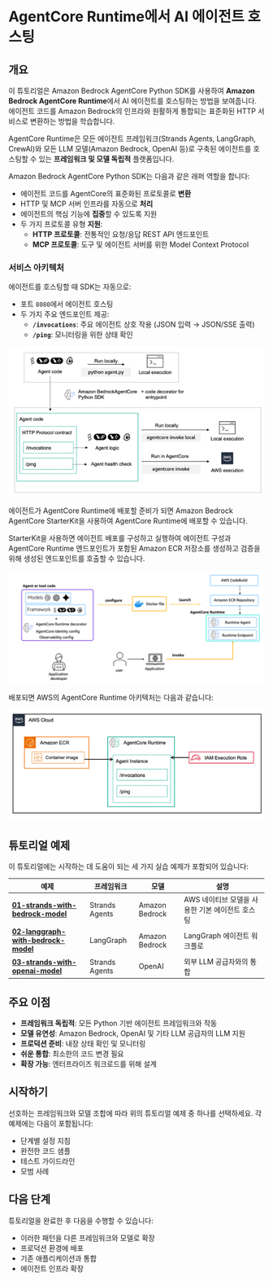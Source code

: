 # AgentCore Runtime에서 AI 에이전트 호스팅

## 개요

이 튜토리얼은 Amazon Bedrock AgentCore Python SDK를 사용하여 **Amazon Bedrock AgentCore Runtime**에서 AI 에이전트를 호스팅하는 방법을 보여줍니다. 에이전트 코드를 Amazon Bedrock의 인프라와 원활하게 통합되는 표준화된 HTTP 서비스로 변환하는 방법을 학습합니다.

AgentCore Runtime은 모든 에이전트 프레임워크(Strands Agents, LangGraph, CrewAI)와 모든 LLM 모델(Amazon Bedrock, OpenAI 등)로 구축된 에이전트를 호스팅할 수 있는 **프레임워크 및 모델 독립적** 플랫폼입니다.

Amazon Bedrock AgentCore Python SDK는 다음과 같은 래퍼 역할을 합니다:

- 에이전트 코드를 AgentCore의 표준화된 프로토콜로 **변환**
- HTTP 및 MCP 서버 인프라를 자동으로 **처리**
- 에이전트의 핵심 기능에 **집중**할 수 있도록 지원
- 두 가지 프로토콜 유형 **지원**:
  - **HTTP 프로토콜**: 전통적인 요청/응답 REST API 엔드포인트
  - **MCP 프로토콜**: 도구 및 에이전트 서버를 위한 Model Context Protocol

### 서비스 아키텍처

에이전트를 호스팅할 때 SDK는 자동으로:

- 포트 `8080`에서 에이전트 호스팅
- 두 가지 주요 엔드포인트 제공:
  - **`/invocations`**: 주요 에이전트 상호 작용 (JSON 입력 → JSON/SSE 출력)
  - **`/ping`**: 모니터링을 위한 상태 확인

![에이전트 호스팅](images/hosting_agent_python_sdk.png)

에이전트가 AgentCore Runtime에 배포할 준비가 되면 Amazon Bedrock AgentCore StarterKit을 사용하여 AgentCore Runtime에 배포할 수 있습니다.

StarterKit을 사용하면 에이전트 배포를 구성하고 실행하여 에이전트 구성과 AgentCore Runtime 엔드포인트가 포함된 Amazon ECR 저장소를 생성하고 검증을 위해 생성된 엔드포인트를 호출할 수 있습니다.

![StarterKit](../images/runtime_overview.png)

배포되면 AWS의 AgentCore Runtime 아키텍처는 다음과 같습니다:

![Runtime 아키텍처](../images/runtime_architecture.png)

## 튜토리얼 예제

이 튜토리얼에는 시작하는 데 도움이 되는 세 가지 실습 예제가 포함되어 있습니다:

| 예제                                                                | 프레임워크      | 모델          | 설명                                |
| ---------------------------------------------------------------------- | -------------- | -------------- | ------------------------------------------ |
| **[01-strands-with-bedrock-model](01-strands-with-bedrock-model)**     | Strands Agents | Amazon Bedrock | AWS 네이티브 모델을 사용한 기본 에이전트 호스팅 |
| **[02-langgraph-with-bedrock-model](02-langgraph-with-bedrock-model)** | LangGraph      | Amazon Bedrock | LangGraph 에이전트 워크플로                  |
| **[03-strands-with-openai-model](03-strands-with-openai-model)**       | Strands Agents | OpenAI         | 외부 LLM 공급자와의 통합    |

## 주요 이점

- **프레임워크 독립적**: 모든 Python 기반 에이전트 프레임워크와 작동
- **모델 유연성**: Amazon Bedrock, OpenAI 및 기타 LLM 공급자의 LLM 지원
- **프로덕션 준비**: 내장 상태 확인 및 모니터링
- **쉬운 통합**: 최소한의 코드 변경 필요
- **확장 가능**: 엔터프라이즈 워크로드를 위해 설계

## 시작하기

선호하는 프레임워크와 모델 조합에 따라 위의 튜토리얼 예제 중 하나를 선택하세요. 각 예제에는 다음이 포함됩니다:

- 단계별 설정 지침
- 완전한 코드 샘플
- 테스트 가이드라인
- 모범 사례

## 다음 단계

튜토리얼을 완료한 후 다음을 수행할 수 있습니다:

- 이러한 패턴을 다른 프레임워크와 모델로 확장
- 프로덕션 환경에 배포
- 기존 애플리케이션과 통합
- 에이전트 인프라 확장
